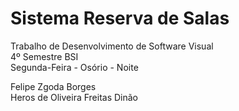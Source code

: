 # Sistema Reserva de Salas
Trabalho de Desenvolvimento de Software Visual\
4º Semestre BSI\
Segunda-Feira - Osório - Noite

Felipe Zgoda Borges\
Heros de Oliveira Freitas Dinão
